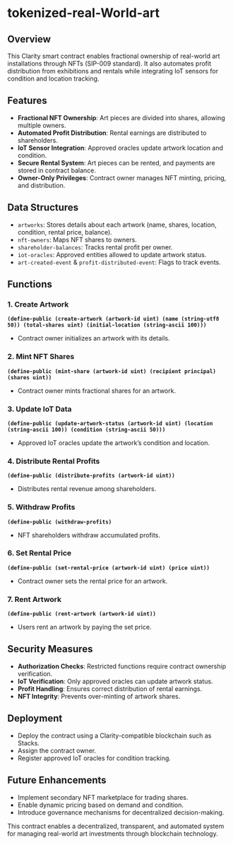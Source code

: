 # tokenized-real-World-art

## Overview
This Clarity smart contract enables fractional ownership of real-world art installations through NFTs (SIP-009 standard). It also automates profit distribution from exhibitions and rentals while integrating IoT sensors for condition and location tracking.

## Features
- **Fractional NFT Ownership**: Art pieces are divided into shares, allowing multiple owners.
- **Automated Profit Distribution**: Rental earnings are distributed to shareholders.
- **IoT Sensor Integration**: Approved oracles update artwork location and condition.
- **Secure Rental System**: Art pieces can be rented, and payments are stored in contract balance.
- **Owner-Only Privileges**: Contract owner manages NFT minting, pricing, and distribution.

## Data Structures
- `artworks`: Stores details about each artwork (name, shares, location, condition, rental price, balance).
- `nft-owners`: Maps NFT shares to owners.
- `shareholder-balances`: Tracks rental profit per owner.
- `iot-oracles`: Approved entities allowed to update artwork status.
- `art-created-event` & `profit-distributed-event`: Flags to track events.

## Functions
### **1. Create Artwork**
**`(define-public (create-artwork (artwork-id uint) (name (string-utf8 50)) (total-shares uint) (initial-location (string-ascii 100)))`**
- Contract owner initializes an artwork with its details.

### **2. Mint NFT Shares**
**`(define-public (mint-share (artwork-id uint) (recipient principal) (shares uint))`**
- Contract owner mints fractional shares for an artwork.

### **3. Update IoT Data**
**`(define-public (update-artwork-status (artwork-id uint) (location (string-ascii 100)) (condition (string-ascii 50)))`**
- Approved IoT oracles update the artwork’s condition and location.

### **4. Distribute Rental Profits**
**`(define-public (distribute-profits (artwork-id uint))`**
- Distributes rental revenue among shareholders.

### **5. Withdraw Profits**
**`(define-public (withdraw-profits)`**
- NFT shareholders withdraw accumulated profits.

### **6. Set Rental Price**
**`(define-public (set-rental-price (artwork-id uint) (price uint))`**
- Contract owner sets the rental price for an artwork.

### **7. Rent Artwork**
**`(define-public (rent-artwork (artwork-id uint))`**
- Users rent an artwork by paying the set price.

## Security Measures
- **Authorization Checks**: Restricted functions require contract ownership verification.
- **IoT Verification**: Only approved oracles can update artwork status.
- **Profit Handling**: Ensures correct distribution of rental earnings.
- **NFT Integrity**: Prevents over-minting of artwork shares.

## Deployment
- Deploy the contract using a Clarity-compatible blockchain such as Stacks.
- Assign the contract owner.
- Register approved IoT oracles for condition tracking.

## Future Enhancements
- Implement secondary NFT marketplace for trading shares.
- Enable dynamic pricing based on demand and condition.
- Introduce governance mechanisms for decentralized decision-making.

This contract enables a decentralized, transparent, and automated system for managing real-world art investments through blockchain technology.

